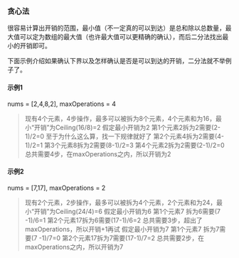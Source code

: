 ### 贪心法

很容易计算出开销的范围，最小值（不一定真的可以到达）是总和除以总数量，最大值可以定为数组的最大值（也许最大值可以更精确的确认），而后二分法找出最小的开销即可。

下面示例介绍如果确认下界以及怎样确认是否是可以到达的开销，二分法就不举例子了。

#### 示例1

nums = [2,4,8,2], maxOperations = 4
> 现有4个元素，4步操作，最多可以被拆为8个元素，4个元素和为16，最小“开销”为Ceiling(16/8)=2
> 假定最小开销为2
> 第1个元素2拆为2需要(2-1)/2=0  至于为什么这么算，找一下规律就好了
> 第2个元素4拆为2需要(4-1)/2=1
> 第3个元素8拆为2需要(8-1)/2=3
> 第4个元素2拆为2需要(2-1)/2=0
> 总共需要4步，在maxOperations之内，所以开销为2

#### 示例2

nums = [7,17], maxOperations = 2
> 现有2个元素，2步操作，最多可以被拆为4个元素，2个元素和为24，最小“开销”为Ceiling(24/4)=6
> 假定最小开销为6
> 第1个元素7 拆为6需要(7 -1)/6=1
> 第2个元素17拆为6需要(17-1)/6=2
> 总共需要3步，超出了maxOperations，所以开销+1再试
> 假定最小开销为7
> 第1个元素7 拆为7需要(7 -1)/7=0
> 第2个元素17拆为7需要(17-1)/7=2
> 总共需要2步，在maxOperations之内，所以开销为7
